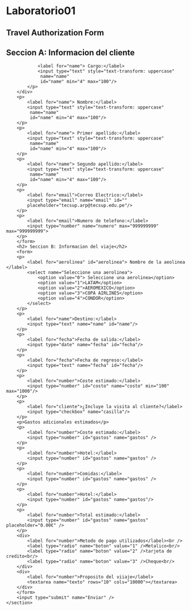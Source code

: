 # Laboratorio01
<!DOCTYPE html>
<html lang="en">
<head>
    <link href="estilos.css" rel="stylesheet" type="text/css"/>
    <meta charset="uft - 8"/>
    <title> Formularios en HTML 5 -Tecsup </title>
</head>
<body>
    <section>
        <h1>Travel Authorization Form </h1>
        <form>
            <h2> Seccion A: Informacion del cliente </h2>
            <p> 

                <label for="name"> Cargo:</label>
                <input type="text" style="text-transform: uppercase"
                 name="name" 
                 id="name" min="4" max="100"/>
            </p>
        </div>
        <p>
            <label for="name"> Nombre:</label>
            <input type="text" style="text-transform: uppercase"
             name="name" 
             id="name" min="4" max="100"/>
        </p>
        <p>
            <label for="name"> Primer apellido:</label>
            <input type="text" style="text-transform: uppercase"
             name="name" 
             id="name" min="4" max="100"/>
        </p>
        <p>
            <label for="name"> Segundo apellido:</label>
            <input type="text" style="text-transform: uppercase"
             name="name" 
             id="name" min="4" max="100"/>   
        </p>
        <p>
            <label for="email">Correo Electrico:</label>
            <input type="email" name="email" id=""
            placeholder="tecsup.arp@tecsup.edu.pe"/>
        </p>
        <p>
            <label for="email">Numero de telefono:</label>
            <input type="number" name="numero" max="999999999" max="999999999">
        </p>
        </form>
        <h2> Seccion B: Informacion del viaje</h2>
        <form>
        <p>
            <label for="aerolinea" id="aerolinea"> Nombre de la aeolinea </label>
            <select name="Seleccione una aerolinea">
                <option value="0"> Seleccione una aerolinea</option>
                <option value="1">LATAM</option>
                <option value="2">AEROMEXICO</option>
                <option value="3">COPA AIRLINES</option>
                <option value="4">CONDOR</option>
            </select>
        </p>
        <p>
            <label for="name">Destino:</label>
            <input type="text" name="name" id="name"/>
        </p>
        <p>
            <label for="fecha">Fecha de salida:</label>
            <input type="date" name="fecha" id="fecha"/>
        </p>
        <p>
            <label for="fecha">Fecha de regreso:</label>
            <input type="text" name="fecha" id="fecha"/>
        </p>
        <p>
            <label for="number">Coste estimado:</label>
            <input type="number" id="costo" name="costo" min="100" max="1000"/>
        </p>
        <p>
            <label for="cliente">¿Incluye la visita al cliente?</label>
            <input type="checkbox" name="casilla"/>
        </p>
        <p>Gastos adicionales estimados</p>
        <p>
            <label for="number">Coste estimado:</label>
            <input type="number" id="gastos" name="gastos" />
        </p>
        <p>
            <label for="number">Hotel:</label>
            <input type="number" id="gastos" name="gastos" />
        </p>
        <p>
            <label for="number">Comidas:</label>
            <input type="number" id="gastos" name="gastos" />
        </p>
        <p>
            <label for="number">Hotel:</label>
            <input type="number" id="gastos" name="gastos"/>
        </p>
        <p>
            <label for="number">Total estimado:</label>
            <input type="number" id="gastos" name="gastos" placeholder="0.00€" />
        </p>
        <div>
            <label for="number">Metodo de pago utilizados</label><br />
            <label type="radio" name="boton" value="1" />Metalico<br/>
            <label type="radio" name="boton" value="2" />tarjeta de credito<br/>
            <label type="radio" name="boton" value="3" />Cheque<br/>
        </div>
        <div>
            <label for="number">Proposito del viiaje</label>
            <textarea name="texto" rows="10" cols="10000"></textarea>
        </div>
        </form>
        <input type="submit" name="Enviar" />
    </section>
</body>

</html>
